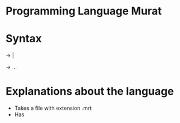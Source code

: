 # Programming Language Murat

# Syntax

<prog> -> <stmt> | <stmts>

<stmt> -> ...

# Explanations about the language

- Takes a file with extension .mrt
- Has
